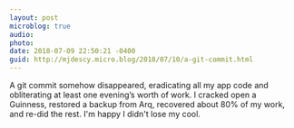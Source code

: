 ```yaml
---
layout: post
microblog: true
audio: 
photo: 
date: 2018-07-09 22:50:21 -0400
guid: http://mjdescy.micro.blog/2018/07/10/a-git-commit.html
---
```

A git commit somehow disappeared, eradicating all my app code and obliterating at least one evening’s worth of work. I cracked open a Guinness, restored a backup from Arq, recovered about 80% of my work, and re-did the rest. I'm happy I didn't lose my cool.
